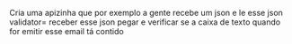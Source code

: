 Cria uma apizinha
que por exemplo a gente recebe um json e le esse json
validator= receber esse json
pegar e verificar se a caixa de texto quando for emitir esse email tá contido

